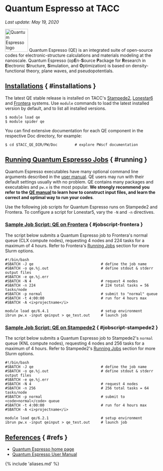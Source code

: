 # Quantum Espresso at TACC
*Last update: May 19, 2020*


<img alt="Quantum Espresso logo" src="../imgs/qe-logo.png" style="width: 75px;" />
Quantum Espresso (QE) is an integrated suite of open-source codes for electronic-structure calculations and materials modeling at the nanoscale. Quantum Espresso (op<b>E</b>n-<b>S</b>ource <b>P</b>ackage for <b>R</b>esearch in <b>E</b>lectronic <b>S</b>tructure, <b>S</b>imulation, and <b>O</b>ptimization) is based on density-functional theory, plane waves, and pseudopotentials.  

## [Installations](#installations) { #installations }

The latest QE stable release is installed on TACC's [Stampede2](../stampede2), [Lonestar6](../../hpc/lonestar6) and [Frontera](../../hpc/frontera) systems. Use `module` commands to load the latest installed version by default, and to list all installed versions.  

``` cmd-line
$ module load qe
$ module spider qe
```

You can find extensive documentation for each QE component in the respective Doc directory, for example:

``` cmd-line
$ cd $TACC_QE_DIR/PW/Doc		# explore PWscf documentation
```

## [Running Quantum Espresso Jobs](#running) { #running }

Quantum Espresso executables have many optional command line arguments described in the [user manual](http://www.quantum-espresso.org/resources/users-manual). QE users may run with their default settings usually with no problem. QE contains many packages and executables and `pw.x` is the most popular. **We strongly recommend you refer to the [QE manual](http://www.quantum-espresso.org/resources/users-manual) to learn how to construct input files, and learn the correct and optimal way to run your codes**.

Use the following job scripts for Quantum Espresso runs on Stampede2 and Frontera. To configure a script for Lonestar5, vary the <span style="white-space: nowrap;">`-N`</span> and <span style="white-space: nowrap;">`-n`</span> directives.

### [Sample Job Script: QE on Frontera](#jobscript-frontera) { #jobscript-frontera }

The script below submits a Quantum Espresso job to Frontera's normal queue (CLX compute nodes), requesting 4 nodes and 224 tasks for a maximum of 4 hours. Refer to Frontera's [Running Jobs](../../hpc/frontera#running) section for more Slurm options.

``` job-script
#!/bin/bash 
#SBATCH -J qe                               # define the job name
#SBATCH -o qe.%j.out                        # define stdout & stderr output files 
#SBATCH -e qe.%j.err 
#SBATCH -N 4                                # request 4 nodes 
#SBATCH -n 224                              # 224 total tasks = 56 tasks/node
#SBATCH -p normal                           # submit to "normal" queue 
#SBATCH -t 4:00:00                          # run for 4 hours max 
#SBATCH -A <i>projectname</i>

module load qe/6.4.1                        # setup environment
ibrun pw.x -input qeinput > qe_test.out     # launch job
```

### [Sample Job Script: QE on Stampede2](#jobscript-stampede2) { #jobscript-stampede2 }

The script below submits a Quantum Espresso job to Stampede2's `normal` queue (KNL compute nodes), requesting 4 nodes and 256 tasks for a maximum of 4 hours. Refer to Stampede2's [Running Jobs](../stampede2#running) section for more Slurm options. 

``` job-script
#!/bin/bash 
#SBATCH -J qe          						# define the job name
#SBATCH -o qe.%j.out    					# define stdout & stderr output files 
#SBATCH -e qe.%j.err 
#SBATCH -N 4         						# request 4 nodes 
#SBATCH -n 256								# 256 total tasks = 64 tasks/node
#SBATCH -p normal     						# submit to <code>normal</code> queue 
#SBATCH -t 4:00:00       					# run for 4 hours max 
#SBATCH -A <i>projectname</i>

module load qe/6.2.1						# setup environment
ibrun pw.x -input qeinput > qe_test.out	    # launch job
```

## [References](#refs) { #refs }

* [Quantum Espresso home page](http://www.quantum-espresso.org/)
* [Quantum Espresso User Manual](http://www.quantum-espresso.org/resources/users-manual)


{% include 'aliases.md' %}
